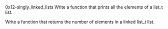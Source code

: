 0x12-singly_linked_lists
Write a function that prints all the elements of a list_t list.

Write a function that returns the number of elements in a linked list_t list.


